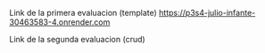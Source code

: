 Link de la primera evaluacion (template)
https://p3s4-julio-infante-30463583-4.onrender.com

Link de la segunda evaluacion (crud)
